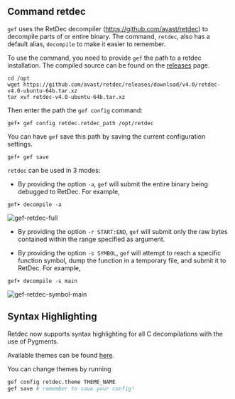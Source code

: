 ## Command retdec

`gef` uses the RetDec decompiler (https://github.com/avast/retdec)
to decompile parts of or entire binary. The command, `retdec`, also has a
default alias, `decompile` to make it easier to remember.

To use the command, you need to provide `gef` the path to a retdec installation. The compiled source can be found on the [releases](https://github.com/avast/retdec/releases) page.

```
cd /opt
wget https://github.com/avast/retdec/releases/download/v4.0/retdec-v4.0-ubuntu-64b.tar.xz
tar xvf retdec-v4.0-ubuntu-64b.tar.xz
```

Then enter the path the `gef config` command:

```text
gef➤ gef config retdec.retdec_path /opt/retdec
```

You can have `gef` save this path by saving the current configuration settings.

```text
gef➤ gef save
```

`retdec` can be used in 3 modes:

   * By providing the option `-a`, `gef` will submit the entire binary being
     debugged to RetDec. For example,
```text
gef➤ decompile -a
```
![gef-retdec-full](https://i.imgur.com/58VSHt0.png)

   * By providing the option `-r START:END`, `gef` will submit only the raw
     bytes contained within the range specified as argument.

   * By providing the option `-s SYMBOL`, `gef` will attempt to reach a specific
     function symbol, dump the function in a temporary file, and submit it to
     RetDec. For example,
```text
gef➤ decompile -s main
```
![gef-retdec-symbol-main](https://i.imgur.com/QXaTqyM.png)


## Syntax Highlighting

Retdec now supports syntax highlighting for all C decompilations with the use of Pygments.

Available themes can be found [here](https://github.com/pygments/pygments/blob/8e9f9cbec9ff496a1846602e32af27ffba52f5f7/pygments/styles/__init__.py).

You can change themes by running
```py
gef config retdec.theme THEME_NAME
gef save # remember to save your config!
```
